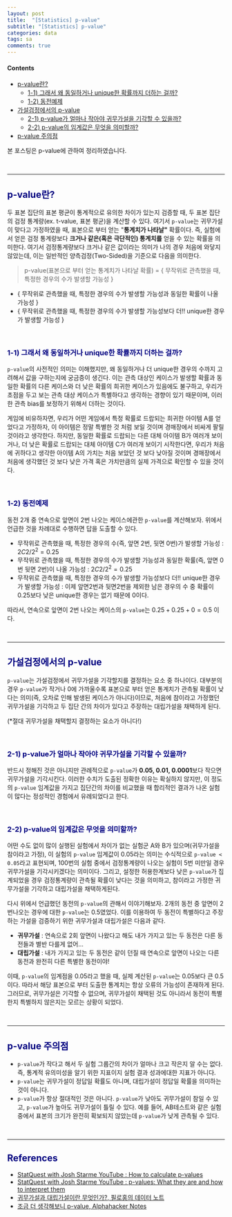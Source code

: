 ```yaml
---
layout: post
title:  "[Statistics] p-value"
subtitle: "[Statistics] p-value"
categories: data
tags: sa
comments: true
---
```

#### Contents
- [p-value란?](#pvalue-란?)
	- [1-1) 그래서 왜 동일하거나 unique한 확률까지 더하는 걸까?](#11-그래서-왜-동일하거나-unique한-확률까지-더하는-걸까)
	- [1-2) 동전예제](#12-동전예제)
- [가설검정에서의 p-value](#가설검정에서의-pvalue)
	- [2-1) p-value가 얼마나 작아야 귀무가설을 기각할 수 있을까?](#21-pvalue가-얼마나-작아야-귀무가설을-기각할-수-있을까)
	- [2-2) p-value의 임계값은 무엇을 의미할까?](#22-pvalue의-임계값은-무엇을-의미할까)
- [p-value 주의점](#pvalue-주의점)

본 포스팅은 p-value에 관하여 정리하였습니다.

<br>

---

## <span style="color:navy">p-value란?</span>

두 표본 집단의 표본 평균이 통계적으로 유의한 차이가 있는지 검증할 때, 두 표본 집단의 검정 통계량(ex. t-value, 표본 평균)을 계산할 수 있다. 여기서 `p-value`는 귀무가설이 맞다고 가정하였을 때,  표본으로 부터 얻는 "**통계치가 나타날"** 확률이다. 즉, 실험에서 얻은 검정 통계량보다 **크거나 같은(혹은 극단적인) 통계치를** 얻을 수 있는 확률을 의미한다. 여기서 검정통계량보다 크거나 같은 값이라는 의미가 나의 경우 처음에 와닿지 않았는데, 이는 일반적인 양측검정(Two-Sided)을 기준으로 다음을 의미한다.

> p-value(표본으로 부터 얻는 통계치가 나타날 확률) =
{ 무작위로 관측했을 때, 특정한 경우의 수가 발생할 가능성 } 
+ { 무작위로 관측했을 때, 특정한 경우의 수가 발생할 가능성과 동일한 확률이 나올 가능성 }
+ { 무작위로 관측했을 때, 특정한 경우의 수가 발생할 가능성보다 더!! unique한 경우가 발생할 가능성 }

<br>

### <span style="color:navy">1-1) 그래서 왜 동일하거나 unique한 확률까지 더하는 걸까?</span>

`p-value`의 사전적인 의미는 이해했지만, 왜 동일하거나 더 unique한 경우의 수까지 고려해서 값을 구하는지에 궁금증이 생긴다. 이는 관측 대상인 케이스가 발생할 확률과 동일한 확률의 다른 케이스와 더 낮은 확률의 희귀한 케이스가 있음에도 불구하고, 우리가 초점을 두고 보는 관측 대상 케이스가 특별하다고 생각하는 경향이 있기 때문이며, 이러한 관측 bias를 보정하기 위해서 더하는 것이다.

게임에 비유하자면, 우리가 어떤 게임에서 특정 확률로 드랍되는 희귀한 아이템 A를 얻었다고 가정하자, 이 아이템은 정말 특별한 것 처럼 보일 것이며 경매장에서 비싸게 팔릴 것이라고 생각한다. 하지만, 동일한 확률로 드랍되는 다른 대체 아이템 B가 여러개 보이거나,  더 낮은 확률로 드랍되는 대체 아이템 C가 여러개 보이기 시작한다면, 우리가 처음에 귀하다고 생각한 아이템 A의 가치는 처음 보았던 것 보다 낮아질 것이며 경매장에서 처음에 생각했던 것 보다 낮은 가격 혹은 가치만큼의 실제 가격으로 확인할 수 있을 것이다.

<br>

### <span style="color:navy">1-2) 동전예제</span>

동전 2개 중 연속으로 앞면이 2번 나오는 케이스에관한 `p-value`를 계산해보자. 위에서 언급한 것을 차례대로 수행하면 답을 도출할 수 있다.

- 무작위로 관측했을 때, 특정한 경우의 수(즉, 앞면 2번, 뒷면 0번)가 발생할 가능성 : $2C2/2^2 = 0.25$
- 무작위로 관측했을 때, 특정한 경우의 수가 발생할 가능성과 동일한 확률(즉, 앞면 0번 뒷면 2번)이 나올 가능성 : $2C2/2^2 = 0.25$
- 무작위로 관측했을 때, 특정한 경우의 수가 발생할 가능성보다 더!! unique한 경우가 발생할 가능성 : 이제 앞면2번과 뒷면2번을 제외한 남은 경우의 수 중 확률이 0.25보다 낮은 unique한 경우는 없기 때문에 0이다.

따라서,  연속으로 앞면이 2번 나오는 케이스의 `p-value`는 $0.25+0.25+0 = 0.5$ 이다.

<br>

---

## <span style="color:navy">가설검정에서의 p-value</span>

`p-value`는 가설검정에서 귀무가설을 기각할지를 결정하는 요소 중 하나이다. 대부분의 경우 `p-value`가 작거나 0에 가까울수록 표본으로 부터 얻은 통계치가 관측될 확률이 낮다는 의미(즉, 오차로 인해 발생된 케이스가 아니다)이므로, 처음에 참이라고 가정했던 귀무가설을 기각하고 두 집단 간의 차이가 있다고 주장하는 대립가설을 채택하게 된다.

(*절대 귀무가설을 채택할지 결정하는 요소가 아니다!)

<br>

### <span style="color:navy">2-1) p-value가 얼마나 작아야 귀무가설을 기각할 수 있을까?</span>

반드시 정해진 것은 아니지만 관례적으로 `p-value`가 **0.05, 0.01, 0.0001**보다 작으면 귀무가설을 기각시킨다. 이러한 수치가 도출된 정확한 이유는 확실하지 않지만, 이 정도의 `p-value` 임계값을 가지고 집단간의 차이를 비교했을 때 합리적인 결과가 나온 실험이 많다는 정성적인 경험에서 유례되었다고 한다.

<br>

### <span style="color:navy">2-2) p-value의 임계값은 무엇을 의미할까?</span>

어떤 수도 없이 많이 실행된 실험에서 차이가 없는 실험군 A와 B가 있으며(귀무가설을 참이라고 가정), 이 실험의 `p-value`  임계값이 0.05라는 의미는 수식적으로 `p-value < 0.05`라고 표현되며, 100번의 실험 중에서 검정통계량이 나오는 실험이 5번 미만일 경우 귀무가설을 기각시키겠다는 의미이다. 그리고, 설정한 허용한계보다 낮은 `p-value`가 집계되었을 경우 검정통계량이 관측될 확률이 낮다는 것을 의미하고, 참이라고 가정한 귀무가설을 기각하고 대립가설을 채택하게된다. 

다시 위에서 언급했던 동전의 `p-value`의 관해서 이야기해보자. 2개의 동전 중 앞면이 2번나오는 경우에 대한 `p-value`는 0.5였었다. 이를 이용하여 두 동전이 특별하다고 주장하는 가설을 검증하기 위한 귀무가설과 대립가설은 다음과 같다.

- **귀무가설** : 연속으로 2회 앞면이 나왔다고 해도 내가 가지고 있는 두 동전은 다른 동전들과 별반 다를게 없어...
- **대립가설** : 내가  가지고 있는 두 동전은 같이 던질 때 연속으로 앞면이 나오는 다른 동전과 완전히 다른 특별한 동전이야!

이때, `p-value`의 임계점을 0.05라고 했을 때, 실제 계산된 `p-value`는 0.05보다 큰 0.5 이다. 따라서 해당 표본으로 부터 도출한 통계치는 항상 오류의 가능성이 존재하게 된다. 그러므로, 귀무가설은 기각할 수 없으며, 귀무가설이 채택된 것도 아니라서 동전이 특별한지 특별하지 않은지는 모르는 상황이 되었다. 

<br>

---

## <span style="color:navy">p-value 주의점</span>

- `p-value`가 작다고 해서 두 실험 그룹간의 차이가 얼마나 크고 작은지 알 수는 없다. 즉, 통계적 유의미성을 알기 위한 지표이지 실험 결과 성과에대한 지표가 아니다.
- `p-value`는 귀무가설이 정답일 확률도 아니며, 대립가설이 정답일 확률을 의미하는 것이 아니다.
- `p-value`가 항상 절대적인 것은 아니다. `p-value`가 낮아도 귀무가설이 참일 수 있고, `p-value`가 높아도 귀무가설이 틀릴 수 있다. 예를 들어, AB테스트와 같은 실험 중에서 표본의 크기가 완전히 확보되지 않았는데  `p-value`가 낮게 관측될 수 있다.

<br>

---

## <span style="color:navy">References</span>

- [StatQuest with Josh Starme YouTube : How to calculate p-values](https://www.youtube.com/watch?v=JQc3yx0-Q9E)
- [StatQuest with Josh Starme YouTube : p-values: What they are and how to interpret them](https://www.youtube.com/watch?v=vemZtEM63GY)
- [귀무가설과 대립가설이란 무엇인가?, 필로홍의 데이터 노트](https://drhongdatanote.tistory.com/59)
- [조금 더 생각해보니 p-value,  Alphahacker Notes](https://alphahackerhan.tistory.com/4)

